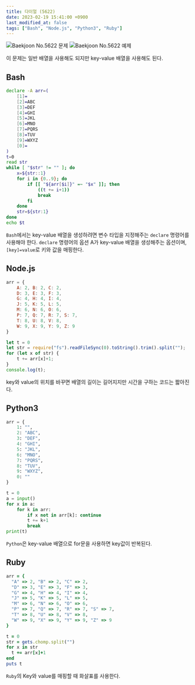 ```yaml
---
title: 다이얼 (5622)
date: 2023-02-19 15:41:00 +0900
last_modified_at: false
tags: ["Bash", "Node.js", "Python3", "Ruby"]
---
```


![Baekjoon No.5622 문제](https://cdn.jsdelivr.net/gh/kimzuni/cdn/blog/baekjoon-5622-1.png)
![Baekjoon No.5622 예제](https://cdn.jsdelivr.net/gh/kimzuni/cdn/blog/baekjoon-5622-1.png)

이 문제는 일반 배열을 사용해도 되지만 key-value 배열을 사용해도 된다.

## Bash

```bash
declare -A arr=(
	[1]=
	[2]=ABC
	[3]=DEF
	[4]=GHI
	[5]=JKL
	[6]=MNO
	[7]=PQRS
	[8]=TUV
	[9]=WXYZ
	[0]=
)
t=0
read str
while [ "$str" != "" ]; do
	x=${str::1}
	for i in {0..9}; do
		if [[ "${arr[$i]}" =~ "$x" ]]; then
			((t += i+1))
			break
		fi
	done
	str=${str:1}
done
echo $t
```

`Bash`에서는 key-value 배열을 생성하려면 변수 타입을 지정해주는 `declare` 명령어를 사용해야 한다.
`declare` 명령어의 옵션 A가 key-value 배열을 생성해주는 옵션이며, `[key]=value`로 키와 값을 매핑한다.

## Node.js

```javascript
arr = {
	A: 2, B: 2, C: 2,
	D: 3, E: 3, F: 3,
	G: 4, H: 4, I: 4,
	J: 5, K: 5, L: 5,
	M: 6, N: 6, O: 6,
	P: 7, Q: 7, R: 7, S: 7,
	T: 8, U: 8, V: 8,
	W: 9, X: 9, Y: 9, Z: 9
}

let t = 0
let str = require("fs").readFileSync(0).toString().trim().split("");
for (let x of str) {
	t += arr[x]+1;
}
console.log(t);
```

key와 value의 위치를 바꾸면 배열의 길이는 길어지지만 시간을 구하는 코드는 짧아진다.

## Python3

```python
arr = {
	1: "",
	2: "ABC",
	3: "DEF",
	4: "GHI",
	5: "JKL",
	6: "MNO",
	7: "PQRS",
	8: "TUV",
	9: "WXYZ",
	0: ""
}

t = 0
a = input()
for x in a:
    for k in arr:
        if x not in arr[k]: continue
        t += k+1
        break
print(t)
```

`Python`은 key-value 배열으로 for문을 사용하면 key값이 반복된다.

## Ruby

```ruby
arr = {
  "A" => 2, "B" => 2, "C" => 2,
  "D" => 3, "E" => 3, "F" => 3,
  "G" => 4, "H" => 4, "I" => 4,
  "J" => 5, "K" => 5, "L" => 5,
  "M" => 6, "N" => 6, "O" => 6,
  "P" => 7, "Q" => 7, "R" => 7, "S" => 7,
  "T" => 8, "U" => 8, "V" => 8,
  "W" => 9, "X" => 9, "Y" => 9, "Z" => 9
}

t = 0
str = gets.chomp.split("")
for x in str
  t += arr[x]+1
end
puts t
```

`Ruby`의 Key와 value를 매핑할 때 화살표를 사용한다.
